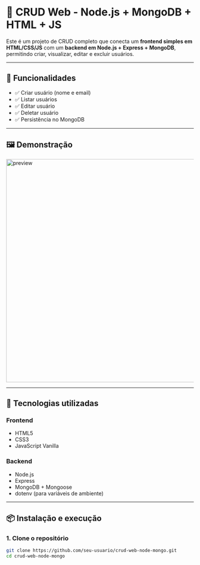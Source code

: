 # 🧩 CRUD Web - Node.js + MongoDB + HTML + JS

Este é um projeto de CRUD completo que conecta um **frontend simples em HTML/CSS/JS** com um **backend em Node.js + Express + MongoDB**, permitindo criar, visualizar, editar e excluir usuários.

---

## 🚀 Funcionalidades

- ✅ Criar usuário (nome e email)
- ✅ Listar usuários
- ✅ Editar usuário
- ✅ Deletar usuário
- ✅ Persistência no MongoDB

---

## 🖼️ Demonstração

<img src="https://user-images.githubusercontent.com/your-screenshot.png" alt="preview" width="600"/>

---

## 🧱 Tecnologias utilizadas

### Frontend
- HTML5
- CSS3
- JavaScript Vanilla

### Backend
- Node.js
- Express
- MongoDB + Mongoose
- dotenv (para variáveis de ambiente)

---

## 📦 Instalação e execução

### 1. Clone o repositório

```bash
git clone https://github.com/seu-usuario/crud-web-node-mongo.git
cd crud-web-node-mongo
